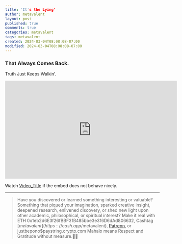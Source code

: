 ```yaml
---
title: 'It's the Lying'
author: metavalent
layout: post
published: true
comments: true
categories: metavalent
tags: metavalent
created: 2024-03-04T08:08:08-07:00
modified: 2024-03-04T08:08:08-07:00
---
```


### That Always Comes Back.

Truth Just Keeps Walkin'.

<!-- YouTube Player -->
<iframe id="ytplayer" type="text/html" class="center" loading="lazy" width="560" height="320" src="https://www.youtube.com/embed/yYsVeYzbik" frameborder="0"></iframe>

<!-- What I get for not pasting title right away. Sigh. Okay. -->

Watch [Video_Title](https://youtu.be/JyYsVeYzbik) if the embed does not behave nicely.

---
> Have you discovered or learned something interesting or valuable? Something that piqued your imagination, sparked creative insight, deepened research, enlivened discovery, or shed new light upon other academic, philosophical, or spiritual interest? Make it real with ETH 0x1eb2d6E3f26fBBF31B485bbe3e316D6dAd806632, Cashtag [$metavalent](https://cash.app/$metavalent), [Patreon](https://patreon.com/metavalent), or justbepono$paystring.crypto.com Mahalo means Respect and Gratitude without measure.🙏🏼
